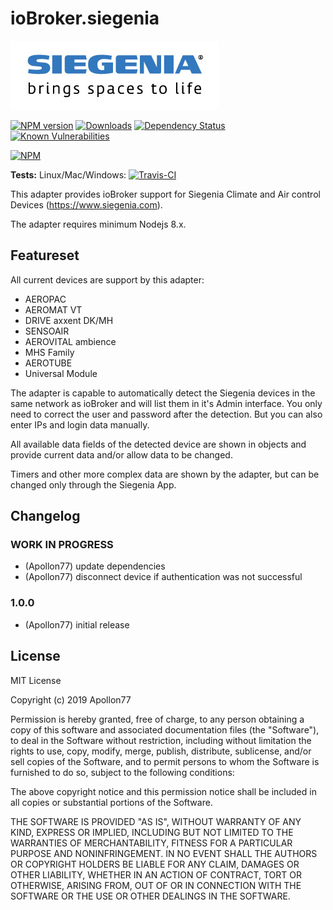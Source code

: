 # ioBroker.siegenia

<img src="./admin/siegenia_logo.jpg"/>

[![NPM version](http://img.shields.io/npm/v/iobroker.siegenia.svg)](https://www.npmjs.com/package/iobroker.siegenia)
[![Downloads](https://img.shields.io/npm/dm/iobroker.siegenia.svg)](https://www.npmjs.com/package/iobroker.siegenia)
[![Dependency Status](https://img.shields.io/david/Apollon77/iobroker.siegenia.svg)](https://david-dm.org/Apollon77/iobroker.siegenia)
[![Known Vulnerabilities](https://snyk.io/test/github/Apollon77/ioBroker.siegenia/badge.svg)](https://snyk.io/test/github/Apollon77/ioBroker.siegenia)

[![NPM](https://nodei.co/npm/iobroker.siegenia.png?downloads=true)](https://nodei.co/npm/iobroker.siegenia/)

**Tests:** Linux/Mac/Windows: [![Travis-CI](http://img.shields.io/travis/Apollon77/ioBroker.siegenia/master.svg)](https://travis-ci.org/Apollon77/ioBroker.siegenia)


This adapter provides ioBroker support for Siegenia Climate and Air control Devices (https://www.siegenia.com).

The adapter requires minimum Nodejs 8.x.

## Featureset

All current devices are support by this adapter:
* AEROPAC
* AEROMAT VT
* DRIVE axxent DK/MH
* SENSOAIR
* AEROVITAL ambience
* MHS Family
* AEROTUBE
* Universal Module

The adapter is capable to automatically detect the Siegenia devices in the same network as ioBroker and will list them in it's Admin interface. You only need to correct the user and password after the detection. But you can also enter IPs and login data manually.

All available data fields of the detected device are shown in objects and provide current data and/or allow data to be changed.

Timers and other more complex data are shown by the adapter, but can be changed only through the Siegenia App. 


## Changelog

### __WORK IN PROGRESS__
* (Apollon77) update dependencies
* (Apollon77) disconnect device if authentication was not successful

### 1.0.0
* (Apollon77) initial release

## License
MIT License

Copyright (c) 2019 Apollon77

Permission is hereby granted, free of charge, to any person obtaining a copy
of this software and associated documentation files (the "Software"), to deal
in the Software without restriction, including without limitation the rights
to use, copy, modify, merge, publish, distribute, sublicense, and/or sell
copies of the Software, and to permit persons to whom the Software is
furnished to do so, subject to the following conditions:

The above copyright notice and this permission notice shall be included in all
copies or substantial portions of the Software.

THE SOFTWARE IS PROVIDED "AS IS", WITHOUT WARRANTY OF ANY KIND, EXPRESS OR
IMPLIED, INCLUDING BUT NOT LIMITED TO THE WARRANTIES OF MERCHANTABILITY,
FITNESS FOR A PARTICULAR PURPOSE AND NONINFRINGEMENT. IN NO EVENT SHALL THE
AUTHORS OR COPYRIGHT HOLDERS BE LIABLE FOR ANY CLAIM, DAMAGES OR OTHER
LIABILITY, WHETHER IN AN ACTION OF CONTRACT, TORT OR OTHERWISE, ARISING FROM,
OUT OF OR IN CONNECTION WITH THE SOFTWARE OR THE USE OR OTHER DEALINGS IN THE
SOFTWARE.